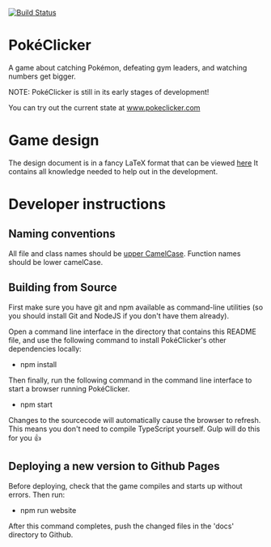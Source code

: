 [![Build Status](https://travis-ci.org/Ishadijcks/pokeclicker.svg?branch=develop)](https://travis-ci.org/Ishadijcks/pokeclicker)
# PokéClicker
A game about catching Pokémon, defeating gym leaders, and watching numbers get bigger.

NOTE: PokéClicker is still in its early stages of development!

You can try out the current state at www.pokeclicker.com

# Game design
The design document is in a fancy LaTeX format that can be viewed [here](https://www.sharelatex.com/project/58d39d51e6bc7ab471b64512)
It contains all knowledge needed to help out in the development.

# Developer instructions

## Naming conventions
All file and class names should be [upper CamelCase](https://en.wikipedia.org/wiki/Camel_case). Function names should be lower camelCase.

## Building from Source

First make sure you have git and npm available as command-line utilities (so you should install Git and NodeJS if you don't have them already).

Open a command line interface in the directory that contains this README file, and use the following command to install PokéClicker's other dependencies locally:
- npm install

Then finally, run the following command in the command line interface to start a browser running PokéClicker.
- npm start

Changes to the sourcecode will automatically cause the browser to refresh.
This means you don't need to compile TypeScript yourself. Gulp will do this for you :thumbsup:


## Deploying a new version to Github Pages
Before deploying, check that the game compiles and starts up without errors. Then run:
- npm run website

After this command completes, push the changed files in the 'docs' directory to Github.
